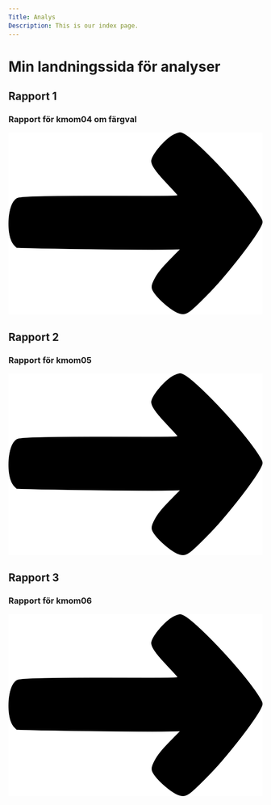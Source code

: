 ```yaml
---
Title: Analys
Description: This is our index page.
---
```



Min landningssida för analyser
==========================


<div class="grid-box">
    <div class="grid-item">
        <h2>Rapport 1</h2>
        <h3>Rapport för kmom04 om färgval</h3>
        <a href="http://www.student.bth.se/~hagt21/dbwebb-kurser/design/me/portfolio/analysis/01_colors"><img src="assets/img/arrow.png"></a>
    </div>
    <div class="grid-item">
        <h2>Rapport 2</h2>
        <h3>Rapport för kmom05</h3>
        <a href="http://www.student.bth.se/~hagt21/dbwebb-kurser/design/me/portfolio/analysis/02_load"><img src="assets/img/arrow.png"></a>
    </div>
    <div class="grid-item">
        <h2>Rapport 3</h2>
        <h3>Rapport för kmom06</h3>
        <a href="http://www.student.bth.se/~hagt21/dbwebb-kurser/design/me/portfolio/analysis/03_design_priciples"><img src="assets/img/arrow.png"></a>
    </div>
</div>